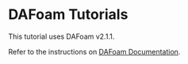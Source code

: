 # DAFoam Tutorials

This tutorial uses DAFoam v2.1.1.

Refer to the instructions on [DAFoam Documentation](http://dafoam.github.io).